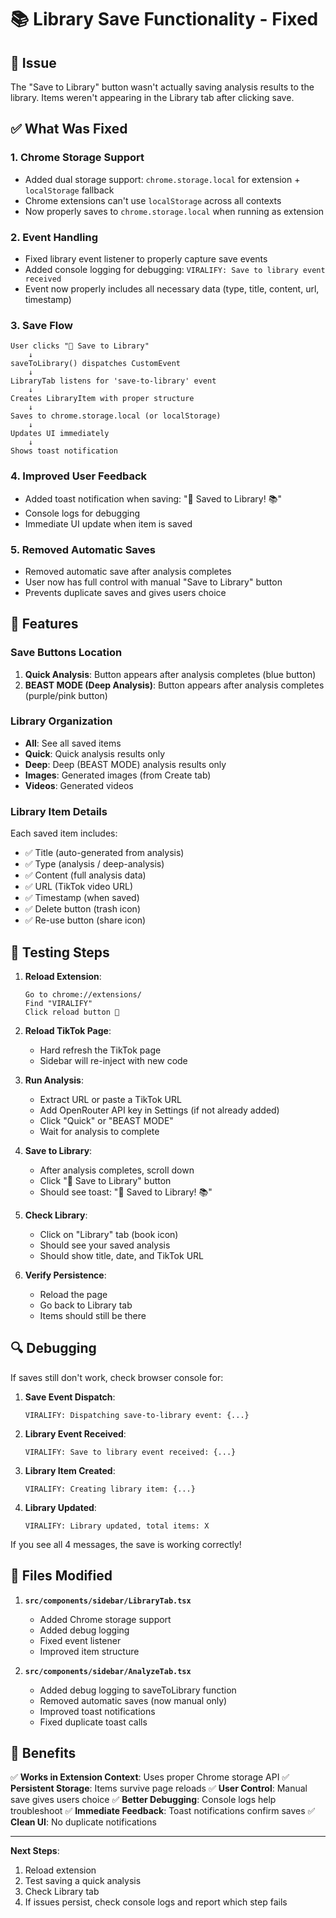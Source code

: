 # 📚 Library Save Functionality - Fixed

## 🐛 Issue
The "Save to Library" button wasn't actually saving analysis results to the library. Items weren't appearing in the Library tab after clicking save.

## ✅ What Was Fixed

### 1. **Chrome Storage Support**
- Added dual storage support: `chrome.storage.local` for extension + `localStorage` fallback
- Chrome extensions can't use `localStorage` across all contexts
- Now properly saves to `chrome.storage.local` when running as extension

### 2. **Event Handling**
- Fixed library event listener to properly capture save events
- Added console logging for debugging: `VIRALIFY: Save to library event received`
- Event now properly includes all necessary data (type, title, content, url, timestamp)

### 3. **Save Flow**
```
User clicks "💾 Save to Library"
    ↓
saveToLibrary() dispatches CustomEvent
    ↓
LibraryTab listens for 'save-to-library' event
    ↓
Creates LibraryItem with proper structure
    ↓
Saves to chrome.storage.local (or localStorage)
    ↓
Updates UI immediately
    ↓
Shows toast notification
```

### 4. **Improved User Feedback**
- Added toast notification when saving: "💾 Saved to Library! 📚"
- Console logs for debugging
- Immediate UI update when item is saved

### 5. **Removed Automatic Saves**
- Removed automatic save after analysis completes
- User now has full control with manual "Save to Library" button
- Prevents duplicate saves and gives users choice

## 🎯 Features

### Save Buttons Location
1. **Quick Analysis**: Button appears after analysis completes (blue button)
2. **BEAST MODE (Deep Analysis)**: Button appears after analysis completes (purple/pink button)

### Library Organization
- **All**: See all saved items
- **Quick**: Quick analysis results only
- **Deep**: Deep (BEAST MODE) analysis results only
- **Images**: Generated images (from Create tab)
- **Videos**: Generated videos

### Library Item Details
Each saved item includes:
- ✅ Title (auto-generated from analysis)
- ✅ Type (analysis / deep-analysis)
- ✅ Content (full analysis data)
- ✅ URL (TikTok video URL)
- ✅ Timestamp (when saved)
- ✅ Delete button (trash icon)
- ✅ Re-use button (share icon)

## 🧪 Testing Steps

1. **Reload Extension**:
   ```
   Go to chrome://extensions/
   Find "VIRALIFY"
   Click reload button 🔄
   ```

2. **Reload TikTok Page**:
   - Hard refresh the TikTok page
   - Sidebar will re-inject with new code

3. **Run Analysis**:
   - Extract URL or paste a TikTok URL
   - Add OpenRouter API key in Settings (if not already added)
   - Click "Quick" or "BEAST MODE"
   - Wait for analysis to complete

4. **Save to Library**:
   - After analysis completes, scroll down
   - Click "💾 Save to Library" button
   - Should see toast: "💾 Saved to Library! 📚"

5. **Check Library**:
   - Click on "Library" tab (book icon)
   - Should see your saved analysis
   - Should show title, date, and TikTok URL

6. **Verify Persistence**:
   - Reload the page
   - Go back to Library tab
   - Items should still be there

## 🔍 Debugging

If saves still don't work, check browser console for:

1. **Save Event Dispatch**:
   ```
   VIRALIFY: Dispatching save-to-library event: {...}
   ```

2. **Library Event Received**:
   ```
   VIRALIFY: Save to library event received: {...}
   ```

3. **Library Item Created**:
   ```
   VIRALIFY: Creating library item: {...}
   ```

4. **Library Updated**:
   ```
   VIRALIFY: Library updated, total items: X
   ```

If you see all 4 messages, the save is working correctly!

## 📝 Files Modified

1. **`src/components/sidebar/LibraryTab.tsx`**
   - Added Chrome storage support
   - Added debug logging
   - Fixed event listener
   - Improved item structure

2. **`src/components/sidebar/AnalyzeTab.tsx`**
   - Added debug logging to saveToLibrary function
   - Removed automatic saves (now manual only)
   - Improved toast notifications
   - Fixed duplicate toast calls

## 🎉 Benefits

✅ **Works in Extension Context**: Uses proper Chrome storage API
✅ **Persistent Storage**: Items survive page reloads
✅ **User Control**: Manual save gives users choice
✅ **Better Debugging**: Console logs help troubleshoot
✅ **Immediate Feedback**: Toast notifications confirm saves
✅ **Clean UI**: No duplicate notifications

---

**Next Steps**: 
1. Reload extension
2. Test saving a quick analysis
3. Check Library tab
4. If issues persist, check console logs and report which step fails

